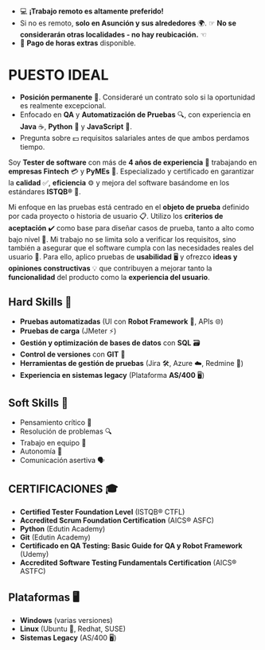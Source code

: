 - 💻 **¡Trabajo remoto es altamente preferido!**
- Si no es remoto, **solo en Asunción y sus alrededores** 🌍.
☞ **No se considerarán otras localidades - no hay reubicación.** ☜
- 💸 **Pago de horas extras** disponible.

# PUESTO IDEAL

- **Posición permanente** 🏢. Consideraré un contrato solo si la oportunidad es realmente excepcional.
- Enfocado en **QA** y **Automatización de Pruebas** 🔍, con experiencia en **Java** ☕, **Python** 🐍 y **JavaScript** 🔗.
- Pregunta sobre 💵 requisitos salariales antes de que ambos perdamos tiempo.

Soy **Tester de software** con más de **4 años de experiencia** 💼 trabajando en **empresas Fintech** 💳 y **PyMEs** 🏢. Especializado y certificado en garantizar la **calidad** ✅, **eficiencia** ⚙️ y mejora del software basándome en los estándares **ISTQB®** 📜.

Mi enfoque en las pruebas está centrado en el **objeto de prueba** definido por cada proyecto o historia de usuario 📋. Utilizo los **criterios de aceptación** ✔️ como base para diseñar casos de prueba, tanto a alto como bajo nivel 📝. Mi trabajo no se limita solo a verificar los requisitos, sino también a asegurar que el software cumpla con las necesidades reales del usuario 👥. Para ello, aplico pruebas de **usabilidad** 🖥️ y ofrezco **ideas y opiniones constructivas** 💡 que contribuyen a mejorar tanto la **funcionalidad** del producto como la **experiencia del usuario**.

## Hard Skills 🔧

- **Pruebas automatizadas** (UI con **Robot Framework** 🤖, APIs 🌐)
- **Pruebas de carga** (JMeter ⚡)
- **Gestión y optimización de bases de datos** con **SQL** 🗃️
- **Control de versiones** con **GIT** 🔀
- **Herramientas de gestión de pruebas** (Jira 🛠️, Azure ☁️, Redmine 🔴)
- **Experiencia en sistemas legacy** (Plataforma **AS/400** 🖥️)

## Soft Skills 💬

- Pensamiento crítico 🧠
- Resolución de problemas 🔍
- Trabajo en equipo 🤝
- Autonomía 💪
- Comunicación asertiva 🗣️

## CERTIFICACIONES 🎓

- **Certified Tester Foundation Level** (ISTQB® CTFL)
- **Accredited Scrum Foundation Certification** (AICS® ASFC)
- **Python** (Edutin Academy)
- **Git** (Edutin Academy)
- **Certificado en QA Testing: Basic Guide for QA y Robot Framework** (Udemy)
- **Accredited Software Testing Fundamentals Certification** (AICS® ASTFC)

## Plataformas 🖥️

- **Windows** (varias versiones)
- **Linux** (Ubuntu 🐧, Redhat, SUSE)
- **Sistemas Legacy** (AS/400 🖥️)
